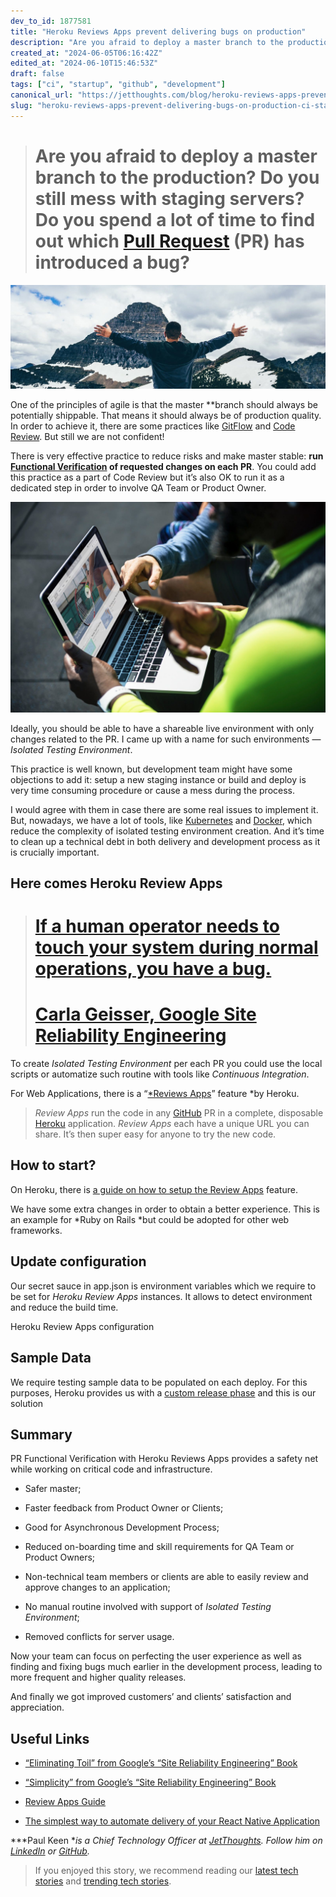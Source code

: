 ```yaml
---
dev_to_id: 1877581
title: "Heroku Reviews Apps prevent delivering bugs on production"
description: "Are you afraid to deploy a master branch to the production? Do you still mess with staging..."
created_at: "2024-06-05T06:16:42Z"
edited_at: "2024-06-10T15:46:53Z"
draft: false
tags: ["ci", "startup", "github", "development"]
canonical_url: "https://jetthoughts.com/blog/heroku-reviews-apps-prevent-delivering-bugs-on-production-ci-startup"
slug: "heroku-reviews-apps-prevent-delivering-bugs-on-production-ci-startup"
---
```


> # Are you afraid to deploy a master branch to the production? Do you still mess with staging servers? Do you spend a lot of time to find out which [Pull Request](https://help.github.com/articles/about-pull-requests/) (PR) has introduced a bug?

![Photo by [Terrah Holly](https://unsplash.com/photos/nJjvUZYuLOA?utm_source=unsplash&utm_medium=referral&utm_content=creditCopyText) on [Unsplash](https://unsplash.com/?utm_source=unsplash&utm_medium=referral&utm_content=creditCopyText)](https://raw.githubusercontent.com/jetthoughts/jetthoughts.github.io/master/static/assets/img/blog/heroku-reviews-apps-prevent-delivering-bugs-on-production-ci-startup/file_0.jpeg)

One of the principles of agile is that the master **branch should always be potentially shippable. That means it should always be of production quality. In order to achieve it, there are some practices like [GitFlow](https://datasift.github.io/gitflow/IntroducingGitFlow.html) and [Code Review](https://github.com/features/code-review/). But still we are not confident!

There is very effective practice to reduce risks and make master stable: **run [Functional Verification](https://en.wikipedia.org/wiki/Functional_verification) of requested changes on each PR**. You could add this practice as a part of Code Review but it’s also OK to run it as a dedicated step in order to involve QA Team or Product Owner.

![Photo by [rawpixel](https://unsplash.com/photos/aX6YUeCtds8?utm_source=unsplash&utm_medium=referral&utm_content=creditCopyText) on [Unsplash](https://unsplash.com/search/photos/testing?utm_source=unsplash&utm_medium=referral&utm_content=creditCopyText)](https://raw.githubusercontent.com/jetthoughts/jetthoughts.github.io/master/static/assets/img/blog/heroku-reviews-apps-prevent-delivering-bugs-on-production-ci-startup/file_1.jpeg)

Ideally, you should be able to have a shareable live environment with only changes related to the PR. I came up with a name for such environments — *Isolated Testing Environment*.

This practice is well known, but development team might have some objections to add it: setup a new staging instance or build and deploy is very time consuming procedure or cause a mess during the process.

I would agree with them in case there are some real issues to implement it. But, nowadays, we have a lot of tools, like [Kubernetes](https://jtway.co/tagged/kubernetes) and [Docker](https://jtway.co/tagged/docker), which reduce the complexity of isolated testing environment creation. And it’s time to clean up a technical debt in both delivery and development process as it is crucially important.

## Here comes Heroku Review Apps
> # [If a human operator needs to touch your system during normal operations, you have a bug.](https://landing.google.com/sre/book/chapters/eliminating-toil.html)
> # [Carla Geisser, Google Site Reliability Engineering](https://landing.google.com/sre/book/chapters/eliminating-toil.html)

To create *Isolated Testing Environment* per each PR you could use the local scripts or automatize such routine with tools like *Continuous Integration*.

For Web Applications, there is a “[*Reviews Apps](https://devcenter.heroku.com/articles/github-integration-review-apps)” feature *by Heroku.
>  *Review Apps* run the code in any [GitHub](https://github.com) PR in a complete, disposable [Heroku](https://heroku.com) application. *Review Apps* each have a unique URL you can share. It’s then super easy for anyone to try the new code.

## How to start?

On Heroku, there is [a guide on how to setup the Review Apps](https://devcenter.heroku.com/articles/github-integration-review-apps#setup) feature.

We have some extra changes in order to obtain a better experience. This is an example for *Ruby on Rails *but could be adopted for other web frameworks.

## Update configuration

Our secret sauce in app.json is environment variables which we require to be set for *Heroku Review Apps* instances. It allows to detect environment and reduce the build time.

Heroku Review Apps configuration

## Sample Data

We require testing sample data to be populated on each deploy. For this purposes, Heroku provides us with a [custom release phase](https://devcenter.heroku.com/articles/release-phase#specifying-release-phase-tasks) and this is our solution

## Summary

PR Functional Verification with Heroku Reviews Apps provides a safety net while working on critical code and infrastructure.

* Safer master;

* Faster feedback from Product Owner or Clients;

* Good for Asynchronous Development Process;

* Reduced on-boarding time and skill requirements for QA Team or Product Owners;

* Non-technical team members or clients are able to easily review and approve changes to an application;

* No manual routine involved with support of *Isolated Testing Environment*;

* Removed conflicts for server usage.

Now your team can focus on perfecting the user experience as well as finding and fixing bugs much earlier in the development process, leading to more frequent and higher quality releases.

And finally we got improved customers’ and clients’ satisfaction and appreciation.

## Useful Links

* [“Eliminating Toil” from Google’s “Site Reliability Engineering” Book](https://landing.google.com/sre/book/chapters/eliminating-toil.html)

* [“Simplicity” from Google’s “Site Reliability Engineering” Book](https://landing.google.com/sre/book/chapters/simplicity.html)

* [Review Apps Guide](https://devcenter.heroku.com/articles/github-integration-review-apps)

* [The simplest way to automate delivery of your React Native Application](https://jtway.co/the-simplest-way-to-automate-delivery-of-your-react-native-application-f37f2c71eb1d)

***Paul Keen **is a Chief Technology Officer at [JetThoughts](https://www.jetthoughts.com). Follow him on [](https://twitter.com/ChrisKeathley)[LinkedIn](https://www.linkedin.com/in/paul-keen/)* *or [GitHub](https://github.com/pftg).*
>  If you enjoyed this story, we recommend reading our [latest tech stories](https://jtway.co/latest) and [trending tech stories](https://jtway.co/trending).
